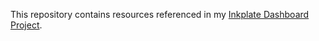 This repository contains resources referenced in my [Inkplate Dashboard Project](https://itobey.dev/smart-home-dashboard/).
